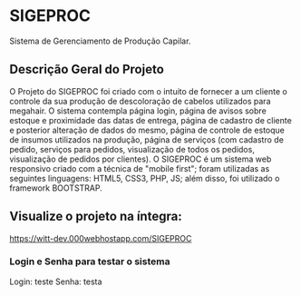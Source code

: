 # SIGEPROC
Sistema de Gerenciamento de Produção Capilar.
## Descrição Geral do Projeto
O Projeto do SIGEPROC foi criado com o intuito de fornecer a um cliente o controle da sua produção de descoloração de cabelos utilizados para megahair. O sistema contempla página login, página de avisos sobre estoque e proximidade das datas de entrega, página de cadastro de cliente e posterior alteração de dados do mesmo, página de controle de estoque de insumos utilizados na produção, página de serviços (com cadastro de pedido, serviços para pedidos, visualização de todos os pedidos, visualização de pedidos por clientes). O SIGEPROC é um sistema web responsivo criado com a técnica de "mobile first"; foram utilizadas as seguintes linguagens: HTML5, CSS3, PHP, JS; além disso, foi utilizado o framework BOOTSTRAP.
## Visualize o projeto na íntegra:
https://witt-dev.000webhostapp.com/SIGEPROC
### Login e Senha para testar o sistema
Login: teste
Senha: testa
